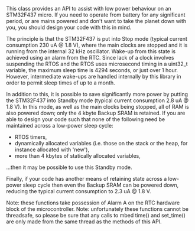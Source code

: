 This class provides an API to assist with low power behaviour on an STM32F437 micro.  If you need to operate from battery for any significant period, or are mains powered and don't want to take the planet down with you, you should design your code with this in mind.

The principle is that the STM32F437 is put into Stop mode (typical current consumption 230 uA @ 1.8 V), where the main clocks are stopped and it is running from the internal 32 kHz oscillator.  Wake-up from this state is achieved using an alarm from the RTC.  Since lack of a clock involves suspending the RTOS and the RTOS uses microsecond timing in a uint32_t variable, the maximum sleep time is 4294 seconds, or just over 1 hour.  However, intermediate wake-ups are handled internally by this library in order to permit sleep times of up to a month.

In addition to this, it is possible to save significantly more power by putting the STM32F437 into Standby mode (typical current consumption 2.8 uA @ 1.8 V).  In this mode, as well as the main clocks being stopped, all of RAM is also powered down; only the 4 kbyte Backup SRAM is retained.  If you are able to design your code such that none of the following need be maintained across a low-power sleep cycle:

* RTOS timers,
* dynamically allocated variables (i.e. those on the stack or the heap, for instance allocated with 'new'),
* more than 4 kbytes of statically allocated variables,

...then it may be possible to use this Standby mode.

Finally, if your code has another means of retaining state across a low-power sleep cycle then even the Backup SRAM can be powered down, reducing the typical current consumption to 2.3 uA @ 1.8 V.

Note: these functions take possession of Alarm A on the RTC hardware block of the microcontroller.
Note: unfortunately these functions cannot be threadsafe, so please be sure that any calls to mbed time() and set_time() are only made from the same thread as the methods of this API.